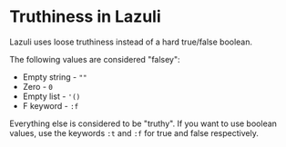 # Truthiness in Lazuli

Lazuli uses loose truthiness instead of a hard true/false boolean.

The following values are considered "falsey":

- Empty string - `""`
- Zero - `0`
- Empty list - `'()`
- F keyword - `:f`

Everything else is considered to be "truthy". If you want to use boolean values,
use the keywords `:t` and `:f` for true and false respectively.
